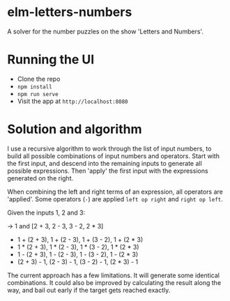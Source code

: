 # elm-letters-numbers

A solver for the number puzzles on the show 'Letters and Numbers'.

# Running the UI

- Clone the repo
- `npm install`
- `npm run serve`
- Visit the app at `http://localhost:8080`

# Solution and algorithm

I use a recursive algorithm to work through the list of input numbers, to build all possible combinations of input numbers and operators. Start with the first input, and descend into the remaining inputs to generate all possible expressions. Then 'apply' the first input with the expressions generated on the right.

When combining the left and right terms of an expression, all operators are 'applied'. Some operators (`-`) are applied `left op right` and `right op left`.

Given the inputs 1, 2 and 3:

-> 1 and [2 + 3, 2 - 3, 3 - 2, 2 * 3]

- 1 + (2 + 3), 1 + (2 - 3), 1 + (3 - 2), 1 + (2 * 3)
- 1 * (2 + 3), 1 * (2 - 3), 1 * (3 - 2), 1 * (2 * 3)
- 1 - (2 + 3), 1 - (2 - 3), 1 - (3 - 2), 1 - (2 * 3)
- (2 + 3) - 1, (2 - 3) - 1, (3 - 2) - 1, (2 * 3) - 1

The current approach has a few limitations. It will generate some identical combinations. It could also be improved by calculating the result along the way, and bail out early if the target gets reached exactly.
